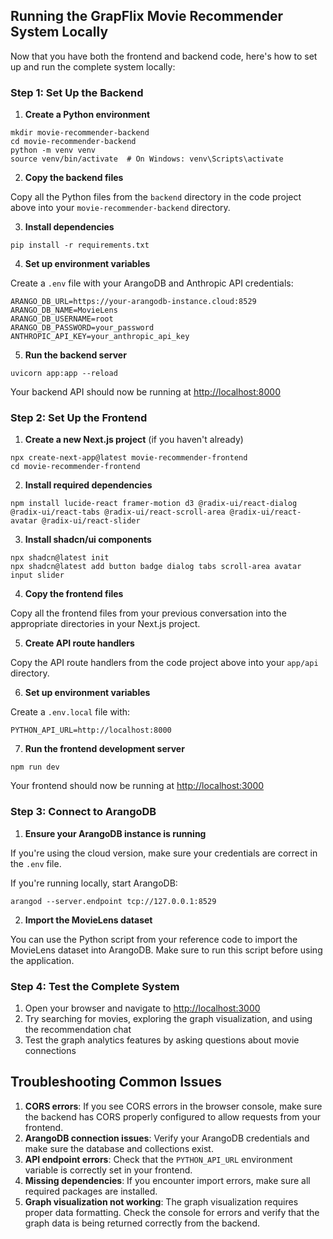 ## Running the GrapFlix Movie Recommender System Locally

Now that you have both the frontend and backend code, here's how to set up and run the complete system locally:

### Step 1: Set Up the Backend

1. **Create a Python environment**

```shellscript
mkdir movie-recommender-backend
cd movie-recommender-backend
python -m venv venv
source venv/bin/activate  # On Windows: venv\Scripts\activate
```


2. **Copy the backend files**

Copy all the Python files from the `backend` directory in the code project above into your `movie-recommender-backend` directory.


3. **Install dependencies**

```shellscript
pip install -r requirements.txt
```


4. **Set up environment variables**

Create a `.env` file with your ArangoDB and Anthropic API credentials:

```plaintext
ARANGO_DB_URL=https://your-arangodb-instance.cloud:8529
ARANGO_DB_NAME=MovieLens
ARANGO_DB_USERNAME=root
ARANGO_DB_PASSWORD=your_password
ANTHROPIC_API_KEY=your_anthropic_api_key
```


5. **Run the backend server**

```shellscript
uvicorn app:app --reload
```

Your backend API should now be running at [http://localhost:8000](http://localhost:8000)




### Step 2: Set Up the Frontend

1. **Create a new Next.js project** (if you haven't already)

```shellscript
npx create-next-app@latest movie-recommender-frontend
cd movie-recommender-frontend
```


2. **Install required dependencies**

```shellscript
npm install lucide-react framer-motion d3 @radix-ui/react-dialog @radix-ui/react-tabs @radix-ui/react-scroll-area @radix-ui/react-avatar @radix-ui/react-slider
```


3. **Install shadcn/ui components**

```shellscript
npx shadcn@latest init
npx shadcn@latest add button badge dialog tabs scroll-area avatar input slider
```


4. **Copy the frontend files**

Copy all the frontend files from your previous conversation into the appropriate directories in your Next.js project.


5. **Create API route handlers**

Copy the API route handlers from the code project above into your `app/api` directory.


6. **Set up environment variables**

Create a `.env.local` file with:

```plaintext
PYTHON_API_URL=http://localhost:8000
```


7. **Run the frontend development server**

```shellscript
npm run dev
```

Your frontend should now be running at [http://localhost:3000](http://localhost:3000)




### Step 3: Connect to ArangoDB

1. **Ensure your ArangoDB instance is running**

If you're using the cloud version, make sure your credentials are correct in the `.env` file.

If you're running locally, start ArangoDB:

```shellscript
arangod --server.endpoint tcp://127.0.0.1:8529
```


2. **Import the MovieLens dataset**

You can use the Python script from your reference code to import the MovieLens dataset into ArangoDB. Make sure to run this script before using the application.




### Step 4: Test the Complete System

1. Open your browser and navigate to [http://localhost:3000](http://localhost:3000)
2. Try searching for movies, exploring the graph visualization, and using the recommendation chat
3. Test the graph analytics features by asking questions about movie connections


## Troubleshooting Common Issues

1. **CORS errors**: If you see CORS errors in the browser console, make sure the backend has CORS properly configured to allow requests from your frontend.
2. **ArangoDB connection issues**: Verify your ArangoDB credentials and make sure the database and collections exist.
3. **API endpoint errors**: Check that the `PYTHON_API_URL` environment variable is correctly set in your frontend.
4. **Missing dependencies**: If you encounter import errors, make sure all required packages are installed.
5. **Graph visualization not working**: The graph visualization requires proper data formatting. Check the console for errors and verify that the graph data is being returned correctly from the backend.